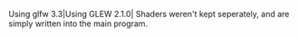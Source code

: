 Using glfw 3.3|Using GLEW 2.1.0|
Shaders weren't kept seperately, and are simply written into the main program.

